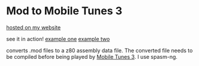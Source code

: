# Mod to Mobile Tunes 3
[hosted on my website](http://www.klownfish.net/other/modtomt3/)

see it in action!
[example one](https://www.youtube.com/watch?v=t0bHonXS5jw)
[example two](https://www.youtube.com/watch?v=1o6-NNOuU8Q)

converts .mod files to a z80 assembly data file. The converted file needs 
to be compiled before being played by [Mobile Tunes 3](https://www.cemetech.net/projects/mtunes/index.php).
I use spasm-ng.